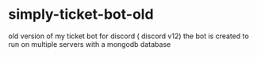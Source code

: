 # simply-ticket-bot-old

old version of my ticket bot for discord ( discord v12) 
the bot is created to run on multiple servers with a mongodb database
